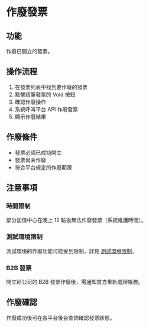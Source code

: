 # 作廢發票

## 功能

作廢已開立的發票。

## 操作流程

1. 在發票列表中找到要作廢的發票
2. 點擊該筆發票的 Void 按鈕
3. 確認作廢操作
4. 系統呼叫平台 API 作廢發票
5. 顯示作廢結果

## 作廢條件

- 發票必須已成功開立
- 發票尚未作廢
- 符合平台規定的作廢期限

## 注意事項

### 時間限制
部分加值中心在晚上 12 點後無法作廢發票（系統維護時間）。

### 測試環境限制
測試環境的作廢功能可能受到限制，詳見 [測試環境限制](11-test-limitations.md)。

### B2B 發票
開立給公司的 B2B 發票作廢後，需通知買方重新處理帳務。

## 作廢確認

作廢成功後可在各平台後台查詢確認發票狀態。
